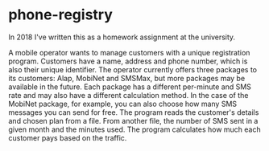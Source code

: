# phone-registry
In 2018 I've written this as a homework assignment at the university.

A mobile operator wants to manage customers with a unique registration program. Customers have a name, address and phone number, which is also their unique identifier. The operator currently offers three packages to its customers: Alap, MobiNet and SMSMax, but more packages may be available in the future. Each package has a different per-minute and SMS rate and may also have a different calculation method. In the case of the MobiNet package, for example, you can also choose how many SMS messages you can send for free. The program reads the customer's details and chosen plan from a file. From another file, the number of SMS sent in a given month and the minutes used. The program calculates how much each customer pays based on the traffic.
